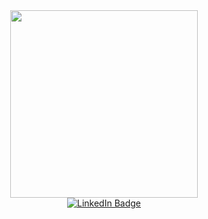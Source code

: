 <div id="header" align="center">
  <img src="https://media.giphy.com/media/qgQUggAC3Pfv687qPC/giphy.gif" width="300"/>
</div>

<div id="badges" align="center">
  <a href="your-linkedin-URL">
    <img src="[https://img.shields.io/badge/LinkedIn-blue?style=for-the-badge&logo=linkedin&logoColor=white](https://img.shields.io/badge/linkedin-https%3A%2F%2Fwww.linkedin.com%2Fin%2Ftongtanapat%2F-blue)" alt="LinkedIn Badge"/>
  </a>
</div>
